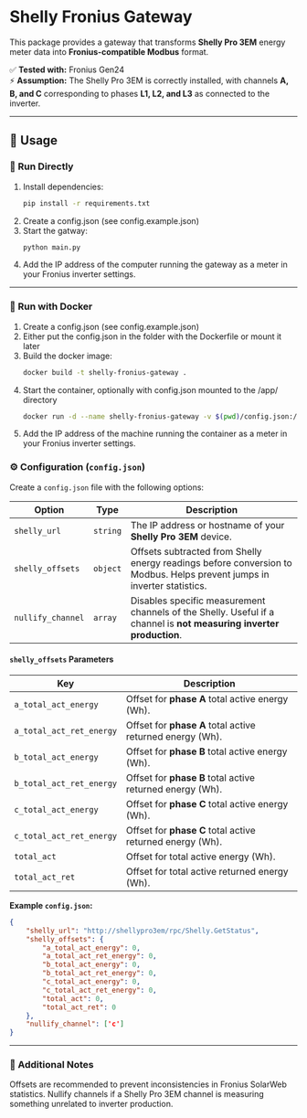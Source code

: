 # Shelly Fronius Gateway  

This package provides a gateway that transforms **Shelly Pro 3EM** energy meter data into **Fronius-compatible Modbus** format.  

✅ **Tested with:** Fronius Gen24  
⚡ **Assumption:** The Shelly Pro 3EM is correctly installed, with channels **A, B, and C** corresponding to phases **L1, L2, and L3** as connected to the inverter.  

---

## 🚀 Usage  

### 🏃 Run Directly  

1. Install dependencies:  
   ```sh
   pip install -r requirements.txt

2. Create a config.json (see config.example.json)
3. Start the gatway:
   ```sh
   python main.py
4. Add the IP address of the computer running the gateway as a meter in your Fronius inverter settings.

---

### 🐳 Run with Docker
1. Create a config.json (see config.example.json)
2. Either put the config.json in the folder with the Dockerfile or mount it later
3. Build the docker image:
   ```sh
   docker build -t shelly-fronius-gateway .
4. Start the container, optionally with config.json mounted to the /app/ directory
   ```sh
   docker run -d --name shelly-fronius-gateway -v $(pwd)/config.json:/app/config.json shelly-fronius-gateway

5. Add the IP address of the machine running the container as a meter in your Fronius inverter settings.

### ⚙️ Configuration (`config.json`)  

Create a `config.json` file with the following options:  

| Option            | Type        | Description  |
|------------------|------------|-------------|
| `shelly_url`     | `string`    | The IP address or hostname of your **Shelly Pro 3EM** device.  |
| `shelly_offsets` | `object`    | Offsets subtracted from Shelly energy readings before conversion to Modbus. Helps prevent jumps in inverter statistics. |
| `nullify_channel` | `array`    | Disables specific measurement channels of the Shelly. Useful if a channel is **not measuring inverter production**. |

#### `shelly_offsets` Parameters  

| Key                      | Description |
|--------------------------|-------------|
| `a_total_act_energy`     | Offset for **phase A** total active energy (Wh). |
| `a_total_act_ret_energy` | Offset for **phase A** total active returned energy (Wh). |
| `b_total_act_energy`     | Offset for **phase B** total active energy (Wh). |
| `b_total_act_ret_energy` | Offset for **phase B** total active returned energy (Wh). |
| `c_total_act_energy`     | Offset for **phase C** total active energy (Wh). |
| `c_total_act_ret_energy` | Offset for **phase C** total active returned energy (Wh). |
| `total_act`              | Offset for total active energy (Wh). |
| `total_act_ret`          | Offset for total active returned energy (Wh). |

**Example `config.json`:**  
```json
{
    "shelly_url": "http://shellypro3em/rpc/Shelly.GetStatus",
    "shelly_offsets": {
        "a_total_act_energy": 0,
        "a_total_act_ret_energy": 0,
        "b_total_act_energy": 0,
        "b_total_act_ret_energy": 0,
        "c_total_act_energy": 0,
        "c_total_act_ret_energy": 0,
        "total_act": 0,
        "total_act_ret": 0
    },
    "nullify_channel": ['c']
}
```

---

### 🔗 Additional Notes

Offsets are recommended to prevent inconsistencies in Fronius SolarWeb statistics.
Nullify channels if a Shelly Pro 3EM channel is measuring something unrelated to inverter production.